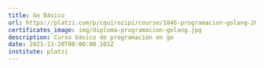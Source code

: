```yaml
---
title: Go Básico
url: https://platzi.com/p/cquirozipi/course/1846-programacion-golang-2020/diploma/detalle/
certificates_image: img/diploma-programacion-golang.jpg
description: Curso básico de programación en go
date: 2021-11-20T00:00:00.101Z
institute: platzi
---
```

